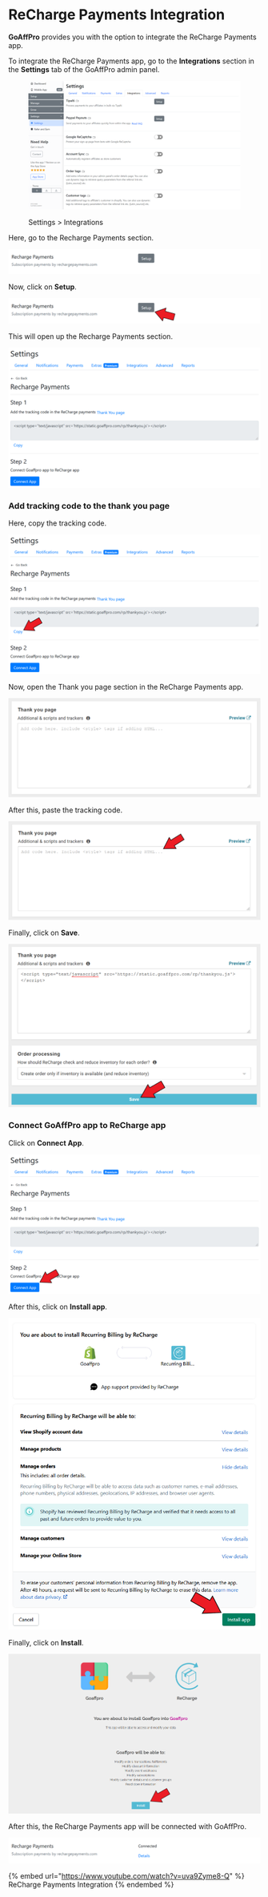# ReCharge Payments Integration

**GoAffPro** provides you with the option to integrate the ReCharge Payments app.&#x20;

To integrate the ReCharge Payments app, go to the **Integrations** section in the **Settings** tab of the GoAffPro admin panel.

<figure><img src="../../.gitbook/assets/image (3595).png" alt=""><figcaption><p>Settings > Integrations</p></figcaption></figure>

Here, go to the Recharge Payments section.

![Recharge Payments](<../../.gitbook/assets/image (1777).png>)

Now, click on **Setup**.

![Click on Setup](<../../.gitbook/assets/image (1812).png>)

This will open up the Recharge Payments section.

![Recharge Payments](<../../.gitbook/assets/image (2587).png>)

### Add tracking code to the thank you page

Here, copy the tracking code.

![Copy the tracking code](<../../.gitbook/assets/Screenshot 2021-02-17 152213 (1).png>)

Now, open the Thank you page section in the ReCharge Payments app.

![Thank you page section](<../../.gitbook/assets/image (1425).png>)

After this, paste the tracking code.

![Paste the tracking code](<../../.gitbook/assets/Screenshot 2021-02-17 153217 (2).png>)

Finally, click on **Save**.

![Click on Save](<../../.gitbook/assets/Screenshot 2021-02-17 153145.png>)

### Connect GoAffPro app to ReCharge app

Click on **Connect App**.

![Click on Connect App](<../../.gitbook/assets/Screenshot 2021-02-17 152213.png>)

After this, click on **Install app**.

![Click on Install app](<../../.gitbook/assets/Screenshot 2021-02-17 152457.png>)

Finally, click on **Install**.

![Click on Install](<../../.gitbook/assets/Screenshot 2021-02-17 152707.png>)

After this, the ReCharge Payments app will be connected with GoAffPro.

![](<../../.gitbook/assets/image (489).png>)

{% embed url="https://www.youtube.com/watch?v=uva9Zyme8-Q" %}
ReCharge Payments Integration
{% endembed %}
